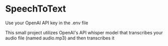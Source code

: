 # SpeechToText
Use your OpenAI API key in the .env file

This small project utilizes OpenAI's API whisper model that transcribes your audio file (named audio.mp3) and then transcribes it
